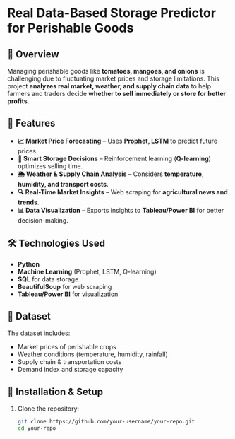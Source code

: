 # Real Data-Based Storage Predictor for Perishable Goods  

## 📌 Overview  
Managing perishable goods like **tomatoes, mangoes, and onions** is challenging due to fluctuating market prices and storage limitations. This project **analyzes real market, weather, and supply chain data** to help farmers and traders decide **whether to sell immediately or store for better profits**.  

## 🚀 Features  
- **📈 Market Price Forecasting** – Uses **Prophet, LSTM** to predict future prices.  
- **🤖 Smart Storage Decisions** – Reinforcement learning (**Q-learning**) optimizes selling time.  
- **🌦️ Weather & Supply Chain Analysis** – Considers **temperature, humidity, and transport costs**.  
- **🔍 Real-Time Market Insights** – Web scraping for **agricultural news and trends**.  
- **📊 Data Visualization** – Exports insights to **Tableau/Power BI** for better decision-making.  

## 🛠️ Technologies Used  
- **Python**  
- **Machine Learning** (Prophet, LSTM, Q-learning)  
- **SQL** for data storage  
- **BeautifulSoup** for web scraping  
- **Tableau/Power BI** for visualization  

## 📂 Dataset  
The dataset includes:  
- Market prices of perishable crops  
- Weather conditions (temperature, humidity, rainfall)  
- Supply chain & transportation costs  
- Demand index and storage capacity  

## 🔧 Installation & Setup  
1. Clone the repository:  
   ```bash
   git clone https://github.com/your-username/your-repo.git
   cd your-repo
